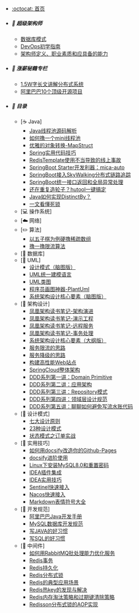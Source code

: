 - [:octocat: 首页](/README)

- ##### 📝 超级架构师
  - [数据库模式](/Architect/数据库模式.md)
  - [DevOps初学指南](/Architect/DevOps初学指南.md)
  - [架构师定义、职业素质和应具备的能力](/Architect/架构师定义、职业素质和应具备的能力.md)
- ##### 💸 涨薪秘籍专栏
  - [1.5W字长文讲解分布式系统](/SalaryIncrease/1.5W字长文讲解分布式系统.md)
  - [阿里巴巴10个顶级开源项目](/SalaryIncrease/阿里巴巴10个顶级开源项目.md)

- ##### :memo: 目录
    
    - [☕ Java]
        - [Java线程池源码解析](/Java/Java线程池源码解析.md)
        - [如何撸一个mini线程池](/Java/如何撸一个mini线程池.md)
        - [优雅的对象转换-MapStruct](/Java/优雅的对象转换-MapStruct.md)
        - [Spring实用代码技巧](/Java/Spring/Spring实用代码技巧.md)
        - [RedisTemplate使用不当导致的线上事故](/Java/Spring/RedisTemplate使用不当导致的线上事故.md)
        - [SpringBoot Starter开发利器：mica-auto](/Java/SpringBoot/mica-auto.md)
        - [SpringBoot接入SkyWalking分布式链路追踪](/Java/SpringBoot/SpringBoot接入SkyWalking分布式链路追踪.md)
        - [SpringBoot统一接口返回和全局异常处理](/Java/SpringBoot/SpringBoot统一接口返回和全局异常处理.md)
        - [还在重复造轮子？hutool一键搞定](/Java/还在重复造轮子？hutool一键搞定.md)
        - [Java如何实现DistinctBy？](/Java/Java如何实现DistinctBy.md)
        - [一文看懂死锁](/Java/一文看懂死锁.md)
    - [💻 操作系统]
    - [☁️ 网络]
    - [✏️ 算法]
        - [以五子棋为例硬撸稀疏数组](/Algorithm/以五子棋为例硬撸稀疏数组.md)
        - [撸一撸限流算法](/Algorithm/撸一撸限流算法.md)
    - [💾 数据库]
    - [📐 UML]
        - [设计模式（脑图版）](/UML/设计模式（脑图版）.md)
        - [UML统一建模语言](/UML/UML统一建模语言.md)
        - [UML类图](/UML/UML类图.md)
        - [程序员画图神器-PlantUml](/UML/程序员画图神器-PlantUml.md)
        - [系统架构设计核心要素（脑图版）](/UML/系统架构设计核心要素（脑图版）.md)
    - [👑 架构设计]
        - [凤凰架构读书笔记-架构演进](/Architecture/凤凰架构读书笔记-架构演进.md)
        - [凤凰架构读书笔记-演示工程](/Architecture/凤凰架构读书笔记-演示工程.md)
        - [凤凰架构读书笔记-远程服务](/Architecture/凤凰架构读书笔记-远程服务.md)
        - [凤凰架构读书笔记-事务处理](/Architecture/凤凰架构读书笔记-事务处理.md)
        - [系统架构设计核心要素（大纲版）](/Architecture/系统架构设计核心要素（大纲版）.md)
        - [服务限流的思路](/Architecture/服务限流的思路.md)
        - [服务降级的思路](/Architecture/服务降级的思路.md)
        - [构建高性能Web站点](/Architecture/构建高性能Web站点.md)
        - [SpringCloud整体架构](/Architecture/SpringCloud/SpringCloud整体架构.md)
        - [DDD系列第一讲：Domain Primitive](/Architecture/DDD/DDD系列第一讲：Domain-Primitive.md)
        - [DDD系列第二讲：应用架构](/Architecture/DDD/DDD系列第二讲：应用架构.md)
        - [DDD系列第三讲：Repository模式](/Architecture/DDD/DDD系列第三讲：Repository模式.md)
        - [DDD系列第四讲：领域层设计规范](/Architecture/DDD/DDD系列第四讲：领域层设计规范.md)
        - [DDD系列第五讲：聊聊如何避免写流水账代码](/Architecture/DDD/DDD系列第五讲：聊聊如何避免写流水账代码.md)
    - [🎯 设计模式]
        - [七大设计原则](/DesignPattern/七大设计原则.md)
        - [23种设计模式](/DesignPattern/23种设计模式.md)
        - [状态模式之订单实战](/DesignPattern/状态模式之订单实战.md)
    - [🔧 实用技巧]
        - [如何用docsify改造你的Github-Pages](/Skill/如何用docsify改造你的Github-Pages.md)
        - [docsify进阶使用](/Skill/docsify进阶使用.md)
        - [Linux下安装MySQL8.0和重置密码](/Skill/Linux下安装MySQL8.0和重置密码.md)
        - [IDEA插件集成](/Skill/IDEA插件集成.md)
        - [IDEA实用技巧](/Skill/IDEA实用技巧.md)
        - [Sentinel快速接入](/Skill/Sentinel快速接入.md)
        - [Nacos快速接入](/Skill/Nacos快速接入.md)
        - [Markdown表情符号大全](/Skill/Markdown表情符号大全.md)
    - [📘 开发规范]
        - [阿里巴巴Java开发手册](/Specification/阿里巴巴Java开发手册.md)
        - [MySQL数据库开发规范](/Specification/MySQL数据库开发规范.md)
        - [写JAVA的好习惯](/Specification/写JAVA的好习惯.md)
        - [写SQL的好习惯](/Specification/写SQL的好习惯.md)
    - [🚀 中间件]
        - [如何用RabbitMQ批处理能力优化服务](/Middleware/MQ/如何用RabbitMQ批处理能力优化服务.md)
        - [Redis事务](/Middleware/Redis/Redis事务.md)
        - [Redis持久化](/Middleware/Redis/Redis持久化.md)
        - [Redis分布式锁](/Middleware/Redis/Redis分布式锁.md)
        - [Redis的典型应用场景](/Middleware/Redis/Redis的应用场景.md)
        - [Redis热key的发现与解决](/Middleware/Redis/Redis热key的发现与解决.md)
        - [Redis内存淘汰策略和过期键清除策略](/Middleware/Redis/Redis内存淘汰策略和过期键清除策略.md)
        - [Redisson分布式锁的AOP实现](/Middleware/Redis/Redisson分布式锁的AOP实现.md)